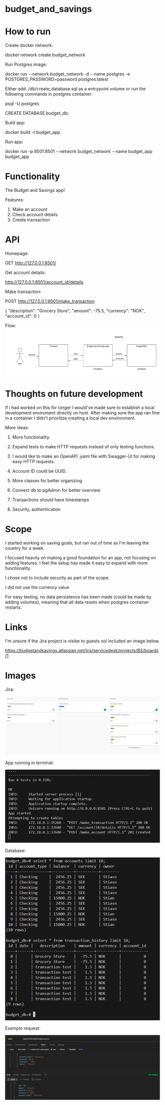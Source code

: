 # budget_and_savings

# How to run
Create docker network:

docker network create budget_network

Run Postgres image:

docker run --network budget_network -d --name postgres -e POSTGRES_PASSWORD=password postgres:latest

Either add ./db/create_database.sql as a entrypoint volume or run the following commands in postgres container:

psql -U postgres

CREATE DATABASE budget_db;

Build app:

docker build -t budget_app .

Run app:

docker run -p 8501:8501 --network budget_network --name budget_app budget_app

# Functionality
The Budget and Savings app!

Features:

1. Make an account
2. Check account details
3. Create transaction

# API

Homepage:

GET http://127.0.0.1:8501/

Get account details:

http://127.0.0.1:8501/account_id/details

Make transaction:

POST http://127.0.0.1:8501/make_transaction

{
            "description": "Grocery Store",
            "amount": -75.5,
            "currency": "NOK",
            "account_id": 0
}


Flow:
![img not found](./images/diagram_budget_and_savings.png)


# Thoughts on future development
If i had worked on this for longer I would've made sure to establish a local development enviroment directly on host. After making sure the app ran fine in a container I didn't prioritize creating a local dev environment.

More ideas:

1. More functionality.

2. Expand tests to make HTTP requests instead of only testing functions.

3. I would like to make an OpenAPI .yaml file with Swagger-UI for making easy HTTP requests.

4. Account ID could be UUID.

5. More classes for better organizing

6. Connect db to pgAdmin for better overview

7. Transactions should have timestamps

8. Security, authentication

# Scope
I started working on saving goals, but ran out of time as I'm leaving the country for a week.

I focused heavily on making a good foundation for an app, not focusing on adding features. I feel the setup has made it easy to expand with more functionality.

I chose not to include security as part of the scope.

I did not use the currency value

For easy testing, no data persistence has been made (could be made by adding volumes), meaning that all data resets when postgres container restarts.

# Links

I'm unsure if the Jira project is visibe to guests soI included an image below.

https://budgetandsavings.atlassian.net/jira/servicedesk/projects/BS/boards/1

# Images 

Jira:

![img not found](./images/jira_budget_app.png)

App running in terminal:

![img not found](./images/app_when_running.png)

Database:

![img not found](./images/postgres_db.png)

Example request:

![img not found](./images/example_request.png)